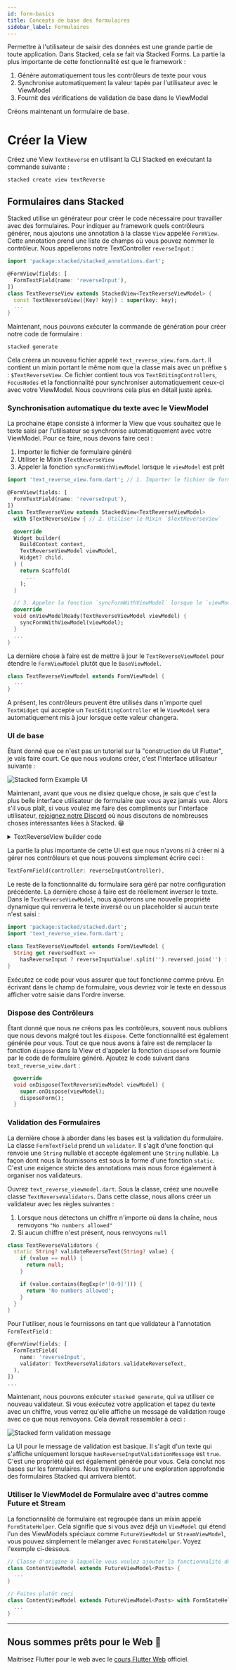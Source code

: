 ```yaml
---
id: form-basics
title: Concepts de base des formulaires
sidebar_label: Formulaires
---
```


Permettre à l'utilisateur de saisir des données est une grande partie de toute application. Dans Stacked, cela se fait via Stacked Forms. La partie la plus importante de cette fonctionnalité est que le framework :

1. Génère automatiquement tous les contrôleurs de texte pour vous
2. Synchronise automatiquement la valeur tapée par l'utilisateur avec le ViewModel
3. Fournit des vérifications de validation de base dans le ViewModel

Créons maintenant un formulaire de base.

# Créer la View

Créez une View `TextReverse` en utilisant la CLI Stacked en exécutant la commande suivante :


```shell
stacked create view textReverse
```


## Formulaires dans Stacked

Stacked utilise un générateur pour créer le code nécessaire pour travailler avec des formulaires. Pour indiquer au framework quels contrôleurs générer, nous ajoutons une annotation à la classe `View` appelée `FormView`. Cette annotation prend une liste de champs où vous pouvez nommer le contrôleur. Nous appellerons notre TextController `reverseInput` :

```dart
import 'package:stacked/stacked_annotations.dart';

@FormView(fields: [
  FormTextField(name: 'reverseInput'),
])
class TextReverseView extends StackedView<TextReverseViewModel> {
  const TextReverseView({Key? key}) : super(key: key);
  ...
}
```

Maintenant, nous pouvons exécuter la commande de génération pour créer notre code de formulaire :

```shell
stacked generate
```

Cela créera un nouveau fichier appelé `text_reverse_view.form.dart`. Il contient un mixin portant le même nom que la classe mais avec un préfixe `$` : `$TextReverseView`. Ce fichier contient tous vos `TextEditingControllers`, `FocusNodes` et la fonctionnalité pour synchroniser automatiquement ceux-ci avec votre ViewModel. Nous couvrirons cela plus en détail juste après.

### Synchronisation automatique du texte avec le ViewModel

La prochaine étape consiste à informer la View que vous souhaitez que le texte saisi par l'utilisateur se synchronise automatiquement avec votre ViewModel. Pour ce faire, nous devons faire ceci :

1. Importer le fichier de formulaire généré
2. Utiliser le Mixin `$TextReverseView`
3. Appeler la fonction `syncFormWithViewModel` lorsque le `viewModel` est prêt


```dart
import 'text_reverse_view.form.dart'; // 1. Importer le fichier de formulaire généré

@FormView(fields: [
  FormTextField(name: 'reverseInput'),
])
class TextReverseView extends StackedView<TextReverseViewModel>
  with $TextReverseView { // 2. Utiliser le Mixin `$TextReverseView`

  @override
  Widget builder(
    BuildContext context,
    TextReverseViewModel viewModel,
    Widget? child,
  ) {
    return Scaffold(
      ...
    );
  }

  // 3. Appeler la fonction `syncFormWithViewModel` lorsque le `viewModel` est prêt
  @override
  void onViewModelReady(TextReverseViewModel viewModel) {
    syncFormWithViewModel(viewModel);
  }
  ...
}
```

La dernière chose à faire est de mettre à jour le `TextReverseViewModel` pour étendre le `FormViewModel` plutôt que le `BaseViewModel`.

```dart
class TextReverseViewModel extends FormViewModel {
  ...
}
```

A présent, les contrôleurs peuvent être utilisés dans n'importe quel `TextWidget` qui accepte un `TextEditingController` et le `ViewModel` sera automatiquement mis à jour lorsque cette valeur changera.

### UI de base

Étant donné que ce n'est pas un tutoriel sur la "construction de UI Flutter", je vais faire court. Ce que nous voulons créer, c'est l'interface utilisateur suivante :

![Stacked form Example UI](/img/getting-started/04-reverse-text-screenshot.png)

Maintenant, avant que vous ne disiez quelque chose, je sais que c'est la plus belle interface utilisateur de formulaire que vous ayez jamais vue. Alors s'il vous plaît, si vous voulez me faire des compliments sur l'interface utilisateur, [rejoignez notre Discord](https://discord.gg/auR5sJyx) où nous discutons de nombreuses choses intéressantes liées à Stacked. 😁

<details>
<summary>TextReverseView builder code</summary>
<p>
Remplacez votre fonction de construction dans `text_reverse_view.dart` par ce qui suit.

```dart
 @override
  Widget builder(
    BuildContext context,
    TextReverseViewModel viewModel,
    Widget? child,
  ) {
    return Scaffold(
      appBar: AppBar(title: const Text('Text Reverser')),
      body: Container(
        padding: const EdgeInsets.only(left: 25.0, right: 25.0),
        child: SingleChildScrollView(
          child: Column(
            crossAxisAlignment: CrossAxisAlignment.start,
            children: [
              verticalSpaceMedium,
              const Text(
                'Text to Reverse',
                style: TextStyle(fontSize: 18, fontWeight: FontWeight.w700),
              ),
              verticalSpaceSmall,
              TextFormField(controller: reverseInputController),
              if (viewModel.hasReverseInputValidationMessage) ...[
                verticalSpaceTiny,
                Text(
                  viewModel.reverseInputValidationMessage!,
                  style: const TextStyle(
                    color: Colors.red,
                    fontSize: 12,
                    fontWeight: FontWeight.w700,
                  ),
                ),
              ],
              verticalSpaceMedium,
              Text(
                viewModel.reversedText,
                style: const TextStyle(
                  fontSize: 18,
                  fontWeight: FontWeight.w700,
                ),
              ),
            ],
          ),
        ),
      ),
    );
  }
```
</p>
</details>

La partie la plus importante de cette UI est que nous n'avons ni à créer ni à gérer nos contrôleurs et que nous pouvons simplement écrire ceci :

```dart
TextFormField(controller: reverseInputController),
```

Le reste de la fonctionnalité du formulaire sera géré par notre configuration précédente. La dernière chose à faire est de réellement inverser le texte. Dans le `TextReverseViewModel`, nous ajouterons une nouvelle propriété dynamique qui renverra le texte inversé ou un placeholder si aucun texte n'est saisi :

```dart
import 'package:stacked/stacked.dart';
import 'text_reverse_view.form.dart';

class TextReverseViewModel extends FormViewModel {
  String get reversedText =>
    hasReverseInput ? reverseInputValue!.split('').reversed.join('') : '----';
}
```

Exécutez ce code pour vous assurer que tout fonctionne comme prévu. En écrivant dans le champ de formulaire, vous devriez voir le texte en dessous afficher votre saisie dans l'ordre inverse.

### Dispose des Contrôleurs

Étant donné que nous ne créons pas les contrôleurs, souvent nous oublions que nous devons malgré tout les `dispose`. Cette fonctionnalité est également générée pour vous. Tout ce que nous avons à faire est de remplacer la fonction `dispose` dans la View et d'appeler la fonction `disposeForm` fournie par le code de formulaire généré. Ajoutez le code suivant dans `text_reverse_view.dart` :

```dart
  @override
  void onDispose(TextReverseViewModel viewModel) {
    super.onDispose(viewModel);
    disposeForm();
  }
```

### Validation des Formulaires

La dernière chose à aborder dans les bases est la validation du formulaire. La classe `FormTextField` prend un `validator`. Il s'agit d'une fonction qui renvoie une `String` nullable et accepte également une `String` nullable. La façon dont nous la fournissons est sous la forme d'une fonction `static`. C'est une exigence stricte des annotations mais nous force également à organiser nos validateurs.

Ouvrez `text_reverse_viewmodel.dart`. Sous la classe, créez une nouvelle classe `TextReverseValidators`. Dans cette classe, nous allons créer un validateur avec les règles suivantes :

1. Lorsque nous détectons un chiffre n'importe où dans la chaîne, nous renvoyons `"No numbers allowed"`
2. Si aucun chiffre n'est présent, nous renvoyons `null`

```dart
class TextReverseValidators {
  static String? validateReverseText(String? value) {
    if (value == null) {
      return null;
    }

    if (value.contains(RegExp(r'[0-9]'))) {
      return 'No numbers allowed';
    }
  }
}
```

Pour l'utiliser, nous le fournissons en tant que validateur à l'annotation `FormTextField` :

```dart
@FormView(fields: [
  FormTextField(
    name: 'reverseInput',
    validator: TextReverseValidators.validateReverseText,
  ),
])
...
```

Maintenant, nous pouvons exécuter `stacked generate`, qui va utiliser ce nouveau validateur. Si vous exécutez votre application et tapez du texte avec un chiffre, vous verrez qu'elle affiche un message de validation rouge avec ce que nous renvoyons. Cela devrait ressembler à ceci :

![Stacked form validation message](/img/getting-started/04-form-validation.gif)

La UI pour le message de validation est basique. Il s'agit d'un texte qui s'affiche uniquement lorsque `hasReverseInputValidationMessage` est `true`. C'est une propriété qui est également générée pour vous. Cela conclut nos bases sur les formulaires. Nous travaillons sur une exploration approfondie des formulaires Stacked qui arrivera bientôt.

### Utiliser le ViewModel de Formulaire avec d'autres comme Future et Stream

La fonctionnalité de formulaire est regroupée dans un mixin appelé `FormStateHelper`. Cela signifie que si vous avez déjà un `ViewModel` qui étend l'un des ViewModels spéciaux comme `FutureViewModel` ur `StreamViewModel`, vous pouvez simplement le mélanger avec `FormStateHelper`. Voyez l'exemple ci-dessous.



```dart
// Classe d'origine à laquelle vous voulez ajouter la fonctionnalité du formulaire
class ContentViewModel extends FutureViewModel<Posts> {
  ...
}

// Faites plutôt ceci
class ContentViewModel extends FutureViewModel<Posts> with FormStateHelper implements FormViewModel {
  ...
}
```

---

## Nous sommes prêts pour le Web 🚀

Maitrisez Flutter pour le web avec le [cours Flutter Web](https://masterflutterweb.carrd.co/) officiel.
